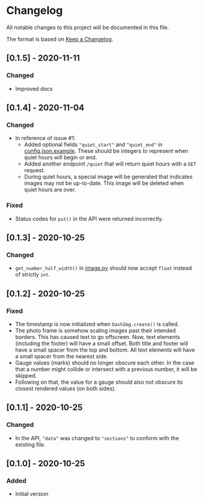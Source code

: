 # Changelog
All notable changes to this project will be documented in this file.

The format is based on [Keep a Changelog](https://keepachangelog.com/en/1.0.0/).

## [0.1.5] - 2020-11-11
### Changed
- Improved docs

## [0.1.4] - 2020-11-04
### Changed
- In reference of issue #1:
    - Added optional fields `"quiet_start"` and `"quiet_end"` in [config.json.example](config.json.example). These should be integers to represent when quiet hours will begin or end.
    - Added another endpoint `/quiet` that will return quiet hours with a `GET` request.
    - During quiet hours, a special image will be generated that indicates images may not be up-to-date. This image will be deleted when quiet hours are over.

### Fixed
- Status codes for `put()` in the API were returned incorrectly.

## [0.1.3] - 2020-10-25
### Changed
- `get_number_half_width()` in [image.py](photo_dash/image.py) should now accept `float` instead of strictly `int`.

## [0.1.2] - 2020-10-25
### Fixed
- The timestamp is now initialized when `DashImg.create()` is called.
- The photo frame is somehow scaling images past their intended borders. This has caused text to go offscreen. Now, text elements (including the footer) will have a small offset. Both title and footer will have a small spacer from the top and bottom. All text elements will have a small spacer from the nearest side.
- Gauge values (marks) should no longer obscure each other. In the case that a number might collide or intersect with a previous number, it will be skipped.
- Following on that, the value for a gauge should also not obscure its closest rendered values (on both sides).

## [0.1.1] - 2020-10-25
### Changed
- In the API, `"data"` was changed to `"sections"` to conform with the existing file.

## [0.1.0] - 2020-10-25
### Added
- Initial version
